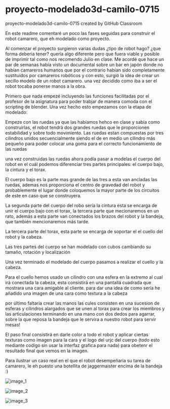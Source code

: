 # proyecto-modelado3d-camilo-0715
proyecto-modelado3d-camilo-0715 created by GitHub Classroom


En este readme comentaré un poco las fases seguidas para construir el robot camarero, que eh modelado como proyecto.

Al comenzar el proyecto surgieron varias dudas ¿tipo de robot hago? ¿que forma deberia tener? quería algo diferente pero que fuera viable y posible de imprimir 
tal como nos recomendo Julio en clase.
Me acordé que hace un par de semanas había visto un documental sobre un bar en japón donde no habían camareros humanos que por el contrario habían sido completamente
sustituidos por camareros robóticos y con esto, surgió la idea de crear un  secillo modelo de un robot camarero. una vez decidido como iba a ser el robot tocaba ponerse
manos a la obra.

Primero que nada empezé incluyendo las funciones facilitadas por el profesor de la asignatura para poder trabjar de manera comoda con el scripting de blender.
Una vez hecho esto empezamos con la etapa de modelado:

Empeze con las ruedas ya que las habíamos hehco en clase y sabía como construirlas, el robot tendrá dos grandes ruedas que le proporcionen estabilidad y sobre todo
movimiento. Las ruedas estan compuestas por tres cilindros unidos secuencialmente siendo el de en medio un cilindro más pequeño para poder colocar una goma para el
correcto funcionamiento de las ruedas

una vez construidas las ruedas ahora podía pasar a modelas el cuerpo del robot en el cuál podemos diferenciar tres partes principales: el cuerpo bajo, la cintura
y el torax. 

El cuerpo bajo es la parte mas grande de las tres a esta van ancladas las ruedas, ademas nos proporciona el centro de gravedad del robot  y probablemente el lugar donde
coloquemos la mayor parte de los circuitos de este en caso que se construyera. 

La segunda parte del cuerpo del robo sería la cintura esta se encarga de unir el cuerpo bajo con el torax, la tercera parte que mecionaremos en un rato, además a
esta parte van conectados los brazos del robot y la bandeja, que también mencionaremos más tarde.

La tercera parte del torax, esta parte se encarga de soportar el el cuello del robot y la cabeza. 

Las tres partes del cuerpo se han modelado con cubos cambiando su tamaño, rotación y localización

Una vez terminado el modelado del cuerpo pasamos a realizar el cuello y la cabeza.

Para el cuello hemos usado un cilindro con una esfera en la extremo al cual irá conectada la cabeza, esta consistirá en una pantallá cuadrada que mostrara una cara amigable al cliente. para dar una idea de como sería he añadido una imagen de una cara como textura a la cabeza

por último faltaría crear las manos las cules consisten en una sucesion de esferas y cilindros alargados que se unen al torax para crear los miembros y las articulaciones terminando en una mano con dos dedos para agarrar, sobre la que reposa la bandeja que le servira a nuestro robot para servir mesas!

El paso final consistirá en darle color a todo el robot y aplicar ciertas texturas como imagen para la cara y el logo del urjc del cuerpo (todo esto mediante codigo sin usar la interfaz grafica para nada) para obetenr el resultado final que vemos en la imagen.

Para ilustrar un caso real en el que el robot desempeñaria su tarea de camarero, le eh puesto una botellita de jaggermaister encima de la bandeja :)

![image_1](https://user-images.githubusercontent.com/78978326/158701721-ea1dcc4e-d8e3-4f3c-9e31-77830ad1d2a7.png)

![image_2](https://user-images.githubusercontent.com/78978326/158701750-6d4cfa5f-6441-4ede-9bc2-2890979f5397.png)


![image_3](https://user-images.githubusercontent.com/78978326/158701759-23ec4b0c-bd54-4722-837d-e57733bfde3c.png)


